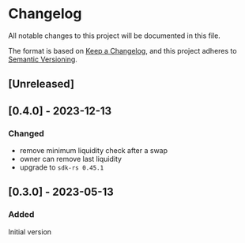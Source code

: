 # Changelog

All notable changes to this project will be documented in this file.

The format is based on [Keep a Changelog](https://keepachangelog.com/en/1.0.0/),
and this project adheres to [Semantic Versioning](https://semver.org/spec/v2.0.0.html).

## [Unreleased]

## [0.4.0] - 2023-12-13

### Changed

- remove minimum liquidity check after a swap
- owner can remove last liquidity
- upgrade to `sdk-rs 0.45.1`

## [0.3.0] - 2023-05-13

### Added

Initial version
